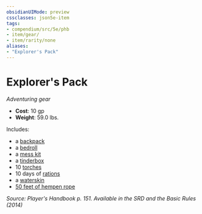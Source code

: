 ```yaml
---
obsidianUIMode: preview
cssclasses: json5e-item
tags:
- compendium/src/5e/phb
- item/gear/
- item/rarity/none
aliases: 
- "Explorer's Pack"
---
```

# Explorer's Pack
*Adventuring gear*  

- **Cost**: 10 gp
- **Weight**: 59.0 lbs.

Includes:

- a [backpack](Mechanics/items/backpack.md)  
- a [bedroll](Mechanics/items/bedroll.md)  
- a [mess kit](Mechanics/items/mess-kit.md)  
- a [tinderbox](Mechanics/items/tinderbox.md)  
- 10 [torches](Mechanics/items/torch.md)  
- 10 days of [rations](Mechanics/items/rations-1-day.md)  
- a [waterskin](Mechanics/items/waterskin.md)  
- [50 feet of hempen rope](Mechanics/items/hempen-rope-50-feet.md)  

*Source: Player's Handbook p. 151. Available in the <span title='Systems Reference Document (5.1)'>SRD</span> and the Basic Rules (2014)*